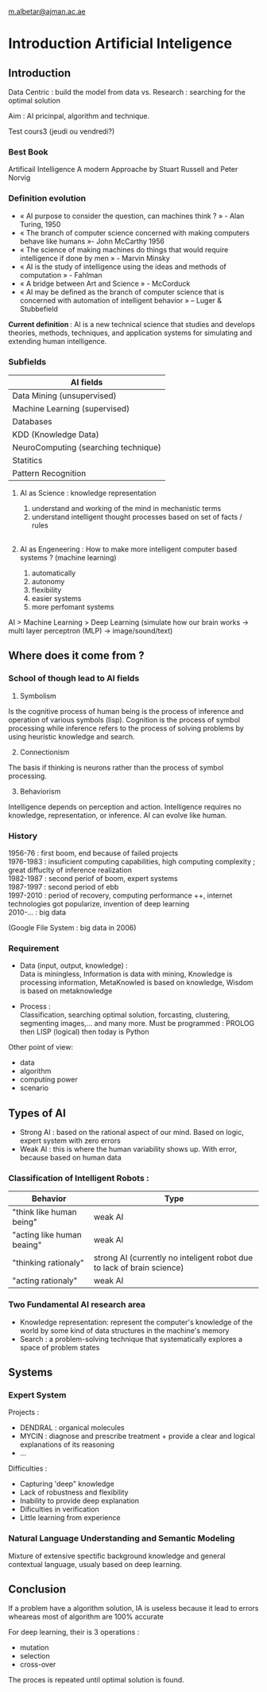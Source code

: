 m.albetar@ajman.ac.ae

# Introduction Artificial Inteligence 

## Introduction

Data Centric : build the model from data
vs.
Research : searching for the optimal solution

Aim : AI pricinpal, algorithm and technique.

Test cours3 (jeudi ou vendredi?)

### Best Book

Artificail Intelligence A modern Approache by Stuart Russell and Peter Norvig

### Definition evolution 

- « AI purpose to consider the question, can machines think ? » - Alan Turing, 1950
- « The branch of computer science concerned with making computers behave like humans »- John McCarthy 1956
- « The science of making machines do things that would require intelligence if done by men » - Marvin Minsky
- « AI is the study of intelligence using the ideas and methods of computation » - Fahlman
- « A bridge between Art and Science » - McCorduck
- « AI may be defined as the branch of computer science that is concerned with automation of intelligent behavior » – Luger & Stubbefield 

<b> Current definition </b>: AI is a new technical science that studies and develops theories, methods, techniques, and application systems for simulating and extending human intelligence.

### Subfields

|AI fields|
|-|
|Data Mining (unsupervised)|
|Machine Learning (supervised)|
|Databases|
|KDD (Knowledge Data)|
|NeuroComputing (searching technique)|
|Statitics|
|Pattern Recognition|

1. AI as Science : knowledge representation
    1. understand and working of the mind in mechanistic terms
    2. understand intelligent thought processes based on set of facts / rules
<br></br>

2. AI as Engeneering : How to make more intelligent computer based systems ? (machine learning)
    1. automatically
    2. autonomy
    3. flexibility
    4. easier systems
    5. more perfomant systems

AI > Machine Learning > Deep Learning (simulate how our brain works → multi layer perceptron (MLP) → image/sound/text)	

## Where does it come from ? 

### School of though lead to AI fields 

1. Symbolism 

Is the cognitive process of human being is the process of inference and operation of various symbols (lisp).
Cognition is the process of symbol processing while inference refers to the process of solving problems by using heuristic knowledge and search.

2. Connectionism

The basis if thinking is neurons rather than the process of symbol processing.

3. Behaviorism

Intelligence depends on perception and action.
Intelligence requires no knowledge, representation, or inference. AI can evolve like human. 

### History

1956-76 : first boom, end because of failed projects \
1976-1983 : insuficient computing capabilities, high computing complexity ; great diffuclty of inference realization\
1982-1987 : second periof of boom, expert systems \
1987-1997 : second period of ebb\
1997-2010 : period of recovery, computing performance ++, internet technologies got popularize, invention of deep learning \
2010-… : big data

(Google File System : big data in 2006)

### Requirement

- Data (input, output, knowledge) : \
Data is miningless, Information is data with mining, Knowledge is processing information, MetaKnowled is based on knowledge, Wisdom is based on metaknowledge

- Process :\
Classification, searching optimal solution, forcasting, clustering, segmenting images,… and many more. Must be programmed : PROLOG then LISP (logical) then today is Python 

Other point of view:
- data
- algorithm
- computing power
- scenario 

## Types of AI

- Strong AI : based on the rational aspect of our mind. Based on logic, expert system with zero errors
- Weak AI : this is where the human variability shows up. With error, because based on human data

### Classification of Intelligent Robots :

|Behavior|Type|
|-|-|
| "think like human being" | weak AI |
| "acting like human beaing" | weak AI |
| "thinking rationaly" | strong AI (currently no inteligent robot due to lack of brain science)
| "acting rationaly" | weak AI |

### Two Fundamental AI research area

- Knowledge representation: represent the computer's knowledge of the world by some kind of data structures in the machine's memory
- Search : a problem-solving technique that systematically explores a space of problem states

## Systems

### Expert System

Projects :
- DENDRAL : organical molecules
- MYCIN : diagnose and prescribe treatment + provide a clear and logical explanations of its reasoning 
- ...

Difficulties :
- Capturing 'deep" knowledge
- Lack of robustness and flexibility
- Inability to provide deep explanation
- Dificulties in verification
- Little learning from experience 

### Natural Language Understanding and Semantic Modeling

Mixture of extensive spectific background knowledge and general contextual language, usualy based on deep learning.

## Conclusion

If a problem have a algorithm solution, IA is useless because it lead to errors wheareas most of algorithm are 100% accurate 

For deep learning, their is 3 operations : 
- mutation
- selection
- cross-over

The proces is repeated until optimal solution is found. 